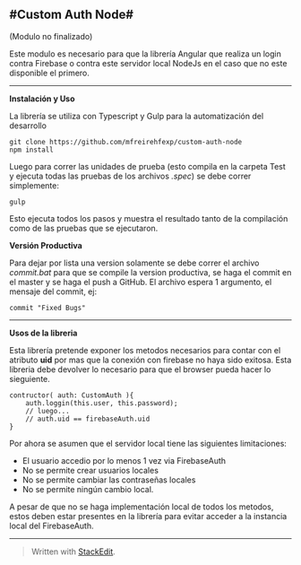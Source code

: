 #Custom Auth Node#
----------
(Modulo no finalizado)

Este modulo es necesario para que la librería Angular que realiza un login contra Firebase o contra este servidor local NodeJs en el caso que no este disponible el primero.


----------
**Instalación y Uso**

La librería se utiliza con Typescript y Gulp para la automatización del desarrollo

    git clone https://github.com/mfreirehfexp/custom-auth-node
    npm install
Luego para correr las unidades de prueba (esto compila en la carpeta Test y ejecuta todas las pruebas de los archivos *.spec*) se debe correr simplemente:

    gulp
Esto ejecuta todos los pasos y muestra el resultado tanto de la compilación como de las pruebas que se ejecutaron.

**Versión Productiva**

Para dejar por lista una version solamente se debe correr el archivo *commit.bat* para que se compile la version productiva, se haga el commit en el master y se haga el push a GitHub. El archivo espera 1 argumento, el mensaje del commit, ej:

    commit "Fixed Bugs"



----------
**Usos de la libreria**

Esta librería pretende exponer los metodos necesarios para contar con el atributo **uid** por mas que la conexión con firebase no haya sido exitosa.
Esta libreria debe devolver lo necesario para que el browser pueda hacer lo sieguiente.

    contructor( auth: CustomAuth ){
	    auth.loggin(this.user, this.password);
	    // luego...
	    // auth.uid == firebaseAuth.uid
    }

Por ahora se asumen que el servidor local tiene las siguientes limitaciones:

 - El usuario accedio por lo menos 1 vez via FirebaseAuth
 - No se permite crear usuarios locales
 - No se permite cambiar las contraseñas locales
 - No se permite ningún cambio local.

A pesar de que no se haga implementación local de todos los metodos, estos deben estar presentes en la librería para evitar acceder a la instancia local del FirebaseAuth.

----------
> Written with [StackEdit](https://stackedit.io/).